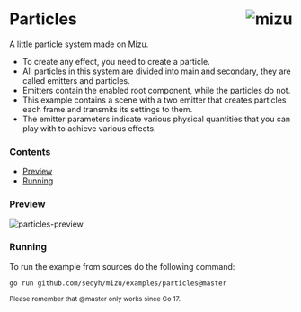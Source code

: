 # <img align="right" src="https://user-images.githubusercontent.com/19890545/149225549-c9263f62-54ec-40d5-80bb-64a872465358.png" alt="mizu" title="Particles" /> Particles

A little particle system made on Mizu.

- To create any effect, you need to create a particle.
- All particles in this system are divided into main and secondary, they are called emitters and particles.
- Emitters contain the enabled root component, while the particles do not.
- This example contains a scene with a two emitter that creates particles each frame and transmits its settings to them.
- The emitter parameters indicate various physical quantities that you can play with to achieve various effects.

### Contents

- [Preview](#preview)
- [Running](#running)

### Preview

![particles-preview](https://user-images.githubusercontent.com/19890545/149218102-290ebacd-6cb6-472d-836f-462d4977f1c0.gif)

### Running

To run the example from sources do the following command:

```
go run github.com/sedyh/mizu/examples/particles@master
```
<sub>Please remember that @master only works since Go 17.</sub>
